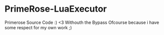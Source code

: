 # PrimeRose-LuaExecutor
Primerose Source Code :)  &lt;3 Withouth the Bypass Ofcourse because i have some respect for my own work ;)

